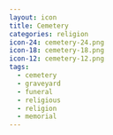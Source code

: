 ```yaml
---
layout: icon
title: Cemetery
categories: religion
icon-24: cemetery-24.png
icon-18: cemetery-18.png
icon-12: cemetery-12.png
tags:
  - cemetery
  - graveyard
  - funeral
  - religious
  - religion
  - memorial
---
```

